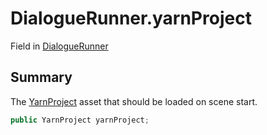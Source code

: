 # DialogueRunner.yarnProject

Field in [DialogueRunner](api/csharp/yarn.unity.dialoguerunner.md)

## Summary


The  <a href="yarn.unity.yarnproject.md">YarnProject</a>  asset that should be loaded on
scene start.


```csharp
public YarnProject yarnProject;
```

